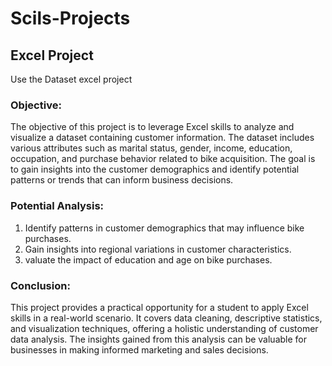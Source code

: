 # Scils-Projects


## Excel Project 
Use the Dataset excel project 

### Objective:
The objective of this project is to leverage Excel skills to analyze and visualize a dataset containing customer information. The dataset includes various attributes such as marital status, gender, income, education, occupation, and purchase behavior related to bike acquisition. The goal is to gain insights into the customer demographics and identify potential patterns or trends that can inform business decisions.

### Potential Analysis:
1. Identify patterns in customer demographics that may influence bike purchases.
2. Gain insights into regional variations in customer characteristics.
3. valuate the impact of education and age on bike purchases.

### Conclusion:
This project provides a practical opportunity for a student to apply Excel skills in a real-world scenario. It covers data cleaning, descriptive statistics, and visualization techniques, offering a holistic understanding of customer data analysis. The insights gained from this analysis can be valuable for businesses in making informed marketing and sales decisions.

